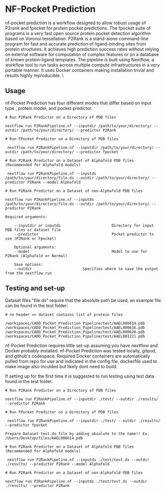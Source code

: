 # NF-Pocket Prediction

nf-pocket prediction is a workflow designed to allow robust usage of P2rank and fpocket for protein pocket predictions. The fpocket suite of programs is a very fast open source protein pocket detection algorithm based on Voronoi tessellation. P2Rank is a stand-alone command-line program for fast and accurate prediction of ligand-binding sites from protein structures. It achieves high prediction success rates without relying on external software for computation of complex features or on a database of known protein-ligand templates.
The pipeline is built using Nextflow, a workflow tool to run tasks across multiple compute infrastructures in a very portable manner. It uses Docker containers making installation trivial and results highly reproducible. \




## Usage 

nf-Pocket Prediction has four different modes that differ based on input type , protein model, and pocket predictor. 

```
# Run P2Rank Predictor on a Directory of PDB files 

nextflow run P2RankPipeline.nf --inputdir /path/to/your/directory/ --outdir /path/to/your/directory/ --predictor P2Rank 

# Run FPocket Predictor on a Directory of PDB files 

 nextflow run P2RankPipeline.nf --inputdir /path/to/your/directory/ --outdir /path/to/your/directory/ --predictor fpocket 

# Run P2Rank Predictor on a Dataset of Alphafold PDB files (Recommended for Alphafold models)

 nextflow run P2RankPipeline.nf --inputds /path/to/your/directory/file.ds --outdir /path/to/your/directory/ --predictor P2Rank --model Alphafold

# Run P2Rank Predictor on a Dataset of non-Alphafold PDB files 

nextflow run P2RankPipeline.nf --inputds /path/to/your/directory/file.ds --outdir /path/to/your/directory/ --predictor P2Rank

Required arguments:

    --inputdir or inputds                       Directory for input PDB files or dataset file
    --predictor                                 Pocket predictor to use (P2Rank or Fpocket)

    Optional arguments:
    --model                                     Model to use for P2Rank (Alphafold or Normal)

    Save options:
    --outdir                       Specifies where to save the output from the nextflow run
```

## Testing and set-up 

Dataset files "file.ds" require that the absolute path be used, an example file can be found in the test folder:

```
# no header => dataset contains list of protein files

/workspaces/CADD_Pocket_Prediction_Pipeline/test/AAEL000614.pdb
/workspaces/CADD_Pocket_Prediction_Pipeline/test/AAEL000616.pdb
/workspaces/CADD_Pocket_Prediction_Pipeline/test/AAEL000628.pdb
/workspaces/CADD_Pocket_Prediction_Pipeline/test/AAEL001221.pdb

```

nf-Pocket Prediction requires little set-up assuming you have nextflow and Docker probably installed. nf-Pocket Prediction was tested locally, gitpod, and github's codespace. Required Docker containers are automatically pulled from repo for use and indicated in the config file, dockerfile used to make image also inculded but likely dont need to build. 

If setting up for the first time it is suggested to run testing using test data found in the test folder.

```
# Run P2Rank Predictor on a Directory of PDB files 

nextflow run P2RankPipeline.nf --inputdir ./test/ --outdir ./results/ --predictor P2Rank 

# Run FPocket Predictor on a Directory of PDB files 

 nextflow run P2RankPipeline.nf --inputdir ./test/ --outdir ./results/ --predictor fpocket

Prepare Dataset test.ds file by adding absolute to the name!! Ex. /Users/Desktop/files/AAEL000614.pdb

# Run P2Rank Predictor on a Dataset of Alphafold PDB files (Recommended for Alphafold models)

 nextflow run P2RankPipeline.nf --inputds ./test/test.ds --outdir ./results/ --predictor P2Rank --model Alphafold

# Run P2Rank Predictor on a Dataset of non-Alphafold PDB files 

nextflow run P2RankPipeline.nf --inputds ./test/test.ds --outdir ./results/ --predictor P2Rank
```
